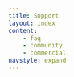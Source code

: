 ```yaml
---
title: Support 
layout: index
content:
    - faq 
    - community
    - commercial
navstyle: expand
---
```

